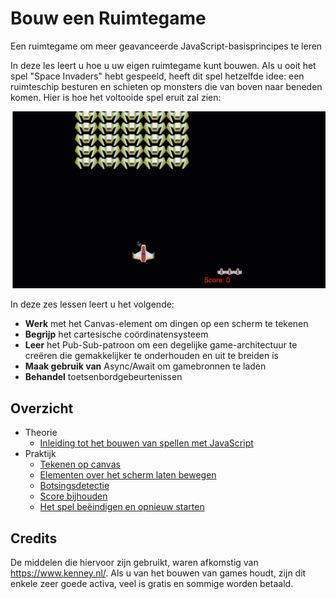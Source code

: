 # Bouw een Ruimtegame

Een ruimtegame om meer geavanceerde JavaScript-basisprincipes te leren

In deze les leert u hoe u uw eigen ruimtegame kunt bouwen. Als u ooit het spel "Space Invaders" hebt gespeeld, heeft dit spel hetzelfde idee: een ruimteschip besturen en schieten op monsters die van boven naar beneden komen. Hier is hoe het voltooide spel eruit zal zien:

![Voltooid spel](../images/pewpew.gif)

In deze zes lessen leert u het volgende:

- **Werk** met het Canvas-element om dingen op een scherm te tekenen
- **Begrijp** het cartesische coördinatensysteem
- **Leer** het Pub-Sub-patroon om een degelijke game-architectuur te creëren die gemakkelijker te onderhouden en uit te breiden is
- **Maak gebruik van** Async/Await om gamebronnen te laden
- **Behandel** toetsenbordgebeurtenissen

## Overzicht

- Theorie
  - [Inleiding tot het bouwen van spellen met JavaScript](../1-introduction/translations/README.md)
- Praktijk
  - [Tekenen op canvas](../2-drawing-to-canvas/translations/README.md)
  - [Elementen over het scherm laten bewegen](../3-moving-elements-around/translations/README.md)
  - [Botsingsdetectie](../4-collision-detection/translations/README.md)
  - [Score bijhouden](../5-keeping-score/translations/README.md)
  - [Het spel beëindigen en opnieuw starten](../6-end-condition/translations/README.md)

## Credits

De middelen die hiervoor zijn gebruikt, waren afkomstig van https://www.kenney.nl/.
Als u van het bouwen van games houdt, zijn dit enkele zeer goede activa, veel is gratis en sommige worden betaald.

